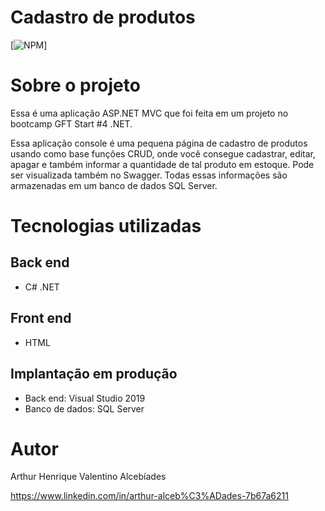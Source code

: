 # Cadastro de produtos
[![NPM](https://img.shields.io/npm/l/react)] 

# Sobre o projeto

Essa é uma aplicação ASP.NET MVC que foi feita em um projeto no bootcamp GFT Start #4 .NET.

Essa aplicação console é uma pequena página de cadastro de produtos usando como base funções CRUD, onde você consegue cadastrar, editar, apagar e também informar a quantidade de tal produto em estoque.
Pode ser visualizada também no Swagger.
Todas essas informações são armazenadas em um banco de dados SQL Server.


# Tecnologias utilizadas

## Back end
- C# .NET

## Front end
- HTML

## Implantação em produção
- Back end: Visual Studio 2019
- Banco de dados: SQL Server


# Autor

Arthur Henrique Valentino Alcebíades

https://www.linkedin.com/in/arthur-alceb%C3%ADades-7b67a6211
